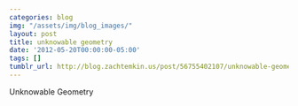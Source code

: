 ```yaml
---
categories: blog
img: "/assets/img/blog_images/" 
layout: post
title: unknowable geometry
date: '2012-05-20T00:00:00-05:00'
tags: []
tumblr_url: http://blog.zachtemkin.us/post/56755402107/unknowable-geometry
---
```

Unknowable Geometry 
